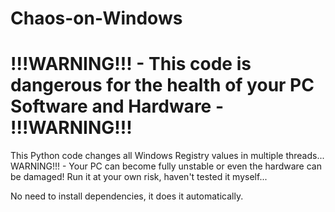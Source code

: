 # Chaos-on-Windows

# **!!!WARNING!!! - This code is dangerous for the health of your PC Software and Hardware - !!!WARNING!!!**

This Python code changes all Windows Registry values in multiple threads... WARNING!!! - Your PC can become fully unstable or even the hardware can be damaged! Run it at your own risk, haven't tested it myself...

No need to install dependencies, it does it automatically.
